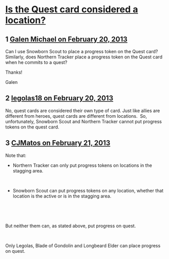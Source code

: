 # [Is the Quest card considered a location?](https://community.fantasyflightgames.com/topic/79597-is-the-quest-card-considered-a-location/)

## 1 [Galen Michael on February 20, 2013](https://community.fantasyflightgames.com/topic/79597-is-the-quest-card-considered-a-location/?do=findComment&comment=765280)

Can I use Snowborn Scout to place a progress token on the Quest card? Similarly, does Northern Tracker place a progress token on the Quest card when he commits to a quest?

Thanks!

Galen

## 2 [legolas18 on February 20, 2013](https://community.fantasyflightgames.com/topic/79597-is-the-quest-card-considered-a-location/?do=findComment&comment=765384)

No, quest cards are considered their own type of card. Just like allies are different from heroes, quest cards are different from locations.  So, unfortunately, Snowborn Scout and Northern Tracker cannot put progress tokens on the quest card.

## 3 [CJMatos on February 21, 2013](https://community.fantasyflightgames.com/topic/79597-is-the-quest-card-considered-a-location/?do=findComment&comment=765679)

Note that:

- Northern Tracker can only put progress tokens on locations in the stagging area.

 

- Snowborn Scout can put progress tokens on any location, whether that location is the active or is in the stagging area.

 

 

But neither them can, as stated above, put progress on quest.

 

Only Legolas, Blade of Gondolin and Longbeard Elder can place progress on quest.

